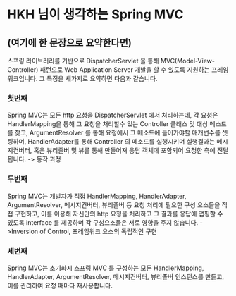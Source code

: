 # HKH 님이 생각하는 Spring MVC

## (여기에 한 문장으로 요약한다면)
스프링 라이브러리를 기반으로 DispatcherServlet 을 통해 MVC(Model-View-Controller) 패턴으로 Web Application Server 개발을 할 수 있도록 지원하는 프레임워크입니다. 그 특징을 세가지로 요약하면 다음과 같습니다.

### 첫번째
Spring MVC는 모든 http 요청을 DispatcherServlet 에서 처리하는데, 각 요청은 HandlerMapping을 통해 그 요청을 처리할수 있는 Controller 클래스 및 대상 메소드를 찾고, ArgumentResolver 를 통해 요청에서 그 메소드에 들어가야할 매개변수를 셋팅하며, HandlerAdapter를 통해 Controller 의 메소드를 실행시키며 실행결과는 메시지컨버터, 혹은 뷰리졸버 및 뷰를 통해 만들어져 응답 객체에 포함되어 요청한 측에 전달됩니다. -> 동작 과정

### 두번째
Spring MVC는 개발자가 직접 HandlerMapping, HandlerAdapter, ArgumentResolver, 메시지컨버터, 뷰리졸버 등 요청 처리에 필요한 구성 요소들을 직접 구현하고, 이를 이용해 자신만의 http 요청을 처리하고 그 결과를 응답에 맵핑할 수 있도록 interface 를 제공하며 각 구성요소들은 서로 영향을 주지 않습니다. - >Inversion of Control, 프레임워크 요소의 독립적인 구현

### 세번째
Spring MVC는 초기화시 스프링 MVC 를 구성하는 모든 HandlerMapping, HandlerAdapter, ArgumentResolver, 메시지컨버터, 뷰리졸버 인스턴스를 만들고, 이를 관리하여 요청 때마다 재사용합니다.
